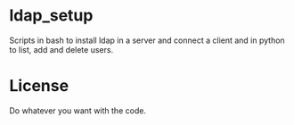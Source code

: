 # ldap_setup
Scripts in bash to install ldap in a server and connect a client and in python to list, add and delete users.

# License
Do whatever you want with the code.
